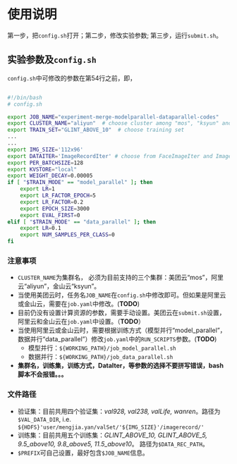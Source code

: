 # 使用说明

第一步，把`config.sh`打开；第二步，修改实验参数; 第三步，运行`submit.sh`。

## 实验参数及`config.sh`

`config.sh`中可修改的参数在第54行之前，即，


```sh

#!/bin/bash
# config.sh

export JOB_NAME="experiment-merge-modelparallel-dataparallel-codes"
export CLUSTER_NAME="aliyun"  # choose cluster among "mos", "ksyun" and "aliyun"
export TRAIN_SET="GLINT_ABOVE_10"  # choose training set
...
...
export IMG_SIZE='112x96'
export DATAITER='ImageRecordIter' # choose from FaceImageIter and ImageRecordIter
export PER_BATCHSIZE=128
export KVSTORE="local"
export WEIGHT_DECAY=0.00005
if [ "$TRAIN_MODE" == "model_parallel" ]; then
    export LR=1
    export LR_FACTOR_EPOCH=5
    export LR_FACTOR=0.2
    export EPOCH_SIZE=3000
    export EVAL_FIRST=0
elif [ "$TRAIN_MODE" == "data_parallel" ]; then
    export LR=0.1
    export NUM_SAMPLES_PER_CLASS=0
fi

```

### 注意事项

- `CLUSTER_NAME`为集群名， 必须为目前支持的三个集群：美团云“mos”，阿里云“aliyun”，金山云“ksyun”。
- 当使用美团云时，任务名`JOB_NAME`在`config.sh`中修改即可。但如果是阿里云或金山云，需要在`job.yaml`中修改。(**TODO**)
- 目前仍没有设置计算资源的参数，需要手动设置。美团云在`submit.sh`设置，阿里云和金山云在`job.yaml`中设置。（**TODO**）
- 当使用阿里云或金山云时，需要根据训练方式（模型并行“model_parallel”，数据并行“data_parallel”）修改`job.yaml`中的`RUN_SCRIPTS`参数。(**TODO**)
    - 模型并行：`${WORKING_PATH}/job_model_parallel.sh`
    - 数据并行：`${WORKING_PATH}/job_data_parallel.sh`
- **集群名，训练集，训练方式，DataIter，等参数的选择不要拼写错误，bash脚本不会报错。。。**

### 文件路径

- 验证集：目前共用四个验证集：_val928, val238, valLife, wanren_。路径为`$VAL_DATA_DIR`, i.e. `${HDFS}'user/mengjia.yan/valSet/'${IMG_SIZE}'/imagerecord/'`
- 训练集：目前共用五个训练集：*GLINT_ABOVE_10, GLINT_ABOVE_5, 9.5_above10, 9.8_above5, 11.5_above10*。 路径为`$DATA_REC_PATH`。
- `$PREFIX`可自己设置，最好包含`$JOB_NAME`信息。
